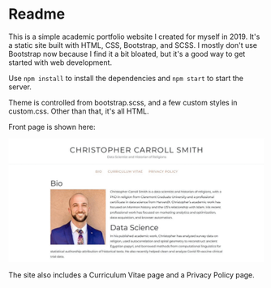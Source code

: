 # Readme

This is a simple academic portfolio website I created for myself in 2019. It's a static site built with HTML, CSS, Bootstrap, and SCSS. I mostly don't use Bootstrap now because I find it a bit bloated, but it's a good way to get started with web development.

Use `npm install` to install the dependencies and `npm start` to start the server.

Theme is controlled from bootstrap.scss, and a few custom styles in custom.css. Other than that, it's all HTML.

Front page is shown here:

![Animated gif of the front page of the website](screenshot.gif)

The site also includes a Curriculum Vitae page and a Privacy Policy page.